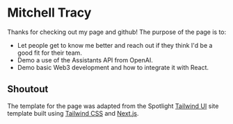 # Mitchell Tracy

Thanks for checking out my page and github! The purpose of the page is to:

- Let people get to know me better and reach out if they think I'd be a good fit for their team.
- Demo a use of the Assistants API from OpenAI.
- Demo basic Web3 development and how to integrate it with React.

## Shoutout

The template for the page was adapted from the Spotlight [Tailwind UI](https://tailwindui.com) site template built using [Tailwind CSS](https://tailwindcss.com) and [Next.js](https://nextjs.org).
